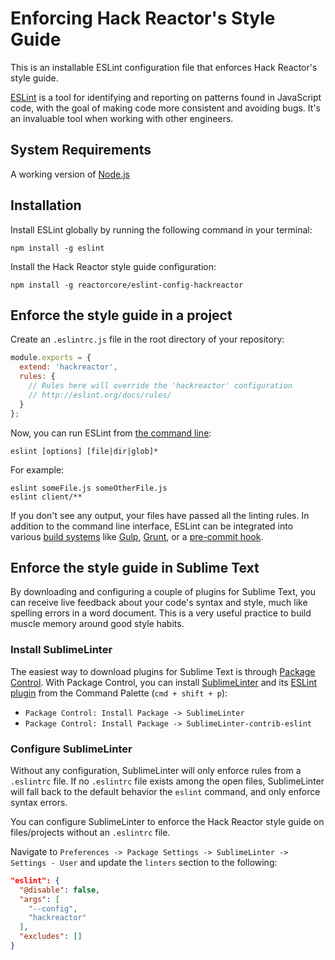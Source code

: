 # Enforcing Hack Reactor's Style Guide

This is an installable ESLint configuration file that enforces Hack Reactor's style guide.

[ESLint](http://eslint.org/) is a tool for identifying and reporting on patterns found in JavaScript code, with the goal of making code more consistent and avoiding bugs. It's an invaluable tool when working with other engineers.

## System Requirements

A working version of [Node.js](https://nodejs.org/en/)

## Installation

Install ESLint globally by running the following command in your terminal:
```
npm install -g eslint
```

Install the Hack Reactor style guide configuration:
```
npm install -g reactorcore/eslint-config-hackreactor
```

## Enforce the style guide in a project

Create an `.eslintrc.js` file in the root directory of your repository:

```js
module.exports = {
  extend: 'hackreactor',
  rules: {
    // Rules here will override the 'hackreactor' configuration
    // http://eslint.org/docs/rules/
  }
};
```

Now, you can run ESLint from [the command line](http://eslint.org/docs/user-guide/command-line-interface):

```
eslint [options] [file|dir|glob]*
```
For example:
```
eslint someFile.js someOtherFile.js
eslint client/**
```

If you don't see any output, your files have passed all the linting rules. In addition to the command line interface, ESLint can be integrated into various [build systems](http://eslint.org/docs/user-guide/integrations#build-systems) like [Gulp](https://github.com/adametry/gulp-eslint), [Grunt](https://www.npmjs.com/package/grunt-eslint), or a [pre-commit hook](https://github.com/reactorcore/pomander).

## Enforce the style guide in Sublime Text

By downloading and configuring a couple of plugins for Sublime Text, you can receive live feedback about your code's syntax and style, much like spelling errors in a word document. This is a very useful practice to build muscle memory around good style habits.

### Install SublimeLinter
The easiest way to download plugins for Sublime Text is through [Package Control](https://packagecontrol.io/installation). With Package Control, you can install [SublimeLinter](http://www.sublimelinter.com/) and its [ESLint plugin](https://github.com/roadhump/SublimeLinter-eslint) from the Command Palette (`cmd + shift + p`): 

* `Package Control: Install Package -> SublimeLinter`
* `Package Control: Install Package -> SublimeLinter-contrib-eslint`

### Configure SublimeLinter

Without any configuration, SublimeLinter will only enforce rules from a `.eslintrc` file. If no `.eslintrc` file exists among the open files, SublimeLinter will fall back to the default behavior the `eslint` command, and only enforce syntax errors.

You can configure SublimeLinter to enforce the Hack Reactor style guide on files/projects without an `.eslintrc` file.

Navigate to `Preferences -> Package Settings -> SublimeLinter -> Settings - User` and update the `linters` section to the following:

```json
"eslint": {
  "@disable": false,
  "args": [
    "--config",
    "hackreactor"
  ],
  "excludes": []
}
```
